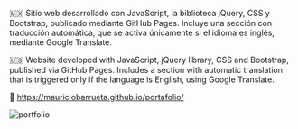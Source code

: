 🇲🇽 Sitio web desarrollado con JavaScript, la biblioteca jQuery, CSS y Bootstrap, publicado mediante GitHub Pages. Incluye una sección con traducción automática, que se activa únicamente si el idioma es inglés, mediante Google Translate.

🇺🇸 Website developed with JavaScript, jQuery library, CSS and Bootstrap, published via GitHub Pages. Includes a section with automatic translation that is triggered only if the language is English, using Google Translate.

🔗 https://mauriciobarrueta.github.io/portafolio/

![portfolio](https://github.com/user-attachments/assets/1e500c65-69e5-482a-8c6d-2d5ae998f6cf)
